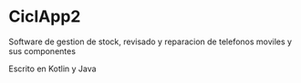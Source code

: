 # CiclApp2
 
Software de gestion de stock, revisado y reparacion de telefonos moviles y sus componentes

Escrito en Kotlin y Java
